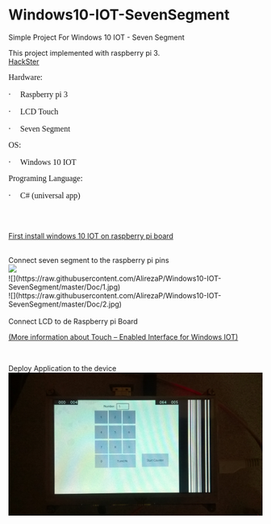# Windows10-IOT-SevenSegment 
Simple Project For Windows 10 IOT - Seven Segment <br/> 
 
This project implemented with raspberry pi 3. <br/> 
<a href="https://www.hackster.io/Alirezap/windows-iot-sevensegment-61510c">HackSter</a>
<br/> 
<p><span style="font-family: Calibri; font-size: medium;">Hardware:</span></p> 
<p><span style="font-size: medium;">&middot;</span><span style="font: 7pt 'Times New Roman'; margin: 0px; font-size-adjust: none; font-stretch: normal;">&nbsp;&nbsp;&nbsp;&nbsp;&nbsp;&nbsp;&nbsp; </span><span style="font-family: Calibri; font-size: medium;">Raspberry pi 3</span></p> 
<p><span style="font-size: medium;">&middot;</span><span style="font: 7pt 'Times New Roman'; margin: 0px; font-size-adjust: none; font-stretch: normal;">&nbsp;&nbsp;&nbsp;&nbsp;&nbsp;&nbsp;&nbsp; </span><span style="font-family: Calibri; font-size: medium;">LCD Touch</span></p> 
<p><span style="font-size: medium;">&middot;</span><span style="font: 7pt 'Times New Roman'; margin: 0px; font-size-adjust: none; font-stretch: normal;">&nbsp;&nbsp;&nbsp;&nbsp;&nbsp;&nbsp;&nbsp; </span><span style="font-family: Calibri; font-size: medium;">Seven Segment</span></p> 
<p><span style="font-family: Calibri; font-size: medium;">OS:</span></p> 
<p><span style="font-size: medium;">&middot;</span><span style="font: 7pt 'Times New Roman'; margin: 0px; font-size-adjust: none; font-stretch: normal;">&nbsp;&nbsp;&nbsp;&nbsp;&nbsp;&nbsp;&nbsp; </span><span style="font-family: Calibri; font-size: medium;">Windows 10 IOT</span></p> 
<p><span style="font-family: Calibri; font-size: medium;">Programing Language:</span></p> 
<p><span style="font-size: medium;">&middot;</span><span style="font: 7pt 'Times New Roman'; margin: 0px; font-size-adjust: none; font-stretch: normal;">&nbsp;&nbsp;&nbsp;&nbsp;&nbsp;&nbsp;&nbsp; </span><span style="font-family: Calibri; font-size: medium;">C# (universal app)</span></p> 
<br/> 
<br/> 
<p><a href="https://developer.microsoft.com/en-us/windows/iot/Docs/GetStarted/rpi3/sdcard/stable/GetStartedStep1.htm">First install windows 10 IOT on raspberry pi board</a></p> 
<br/> 
Connect seven segment to the raspberry pi pins<br/> 
<img src="https://halckemy.s3.amazonaws.com/uploads/attachments/208762/pinsMap.jpg"><br/> 
![](https://raw.githubusercontent.com/AlirezaP/Windows10-IOT-SevenSegment/master/Doc/1.jpg)<br/> 
![](https://raw.githubusercontent.com/AlirezaP/Windows10-IOT-SevenSegment/master/Doc/2.jpg)<br/>
<br/> 
Connect LCD to de Raspberry pi Board<br/> 
<p><a href="https://www.hackster.io/dotMorten/windowsiottouch-44af19">(More information about Touch &ndash; Enabled Interface for Windows IOT)</a></p><br/> 

Deploy Application to the device<br/> 
![App](https://raw.githubusercontent.com/AlirezaP/Windows10-IOT-SevenSegment/master/Doc/3.jpg)
